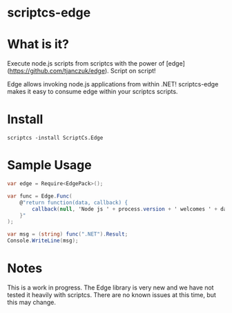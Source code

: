 scriptcs-edge
=============

# What is it?

Execute node.js scripts from scriptcs with the power of [edge] (https://github.com/tjanczuk/edge). Script on script!

Edge allows invoking node.js applications from within .NET! scriptcs-edge makes it easy to consume edge within your scriptcs scripts.

# Install
```
scriptcs -install ScriptCs.Edge
```

# Sample Usage
```csharp
var edge = Require<EdgePack>();

var func = Edge.Func(
	@"return function(data, callback) {
		callback(null, 'Node js ' + process.version + ' welcomes ' + data);
	}"
);

var msg = (string) func(".NET").Result;
Console.WriteLine(msg);
```

# Notes
This is a work in progress. The Edge library is very new and we have not tested it heavily with scriptcs. There are no known issues at this time, but this may change. 


